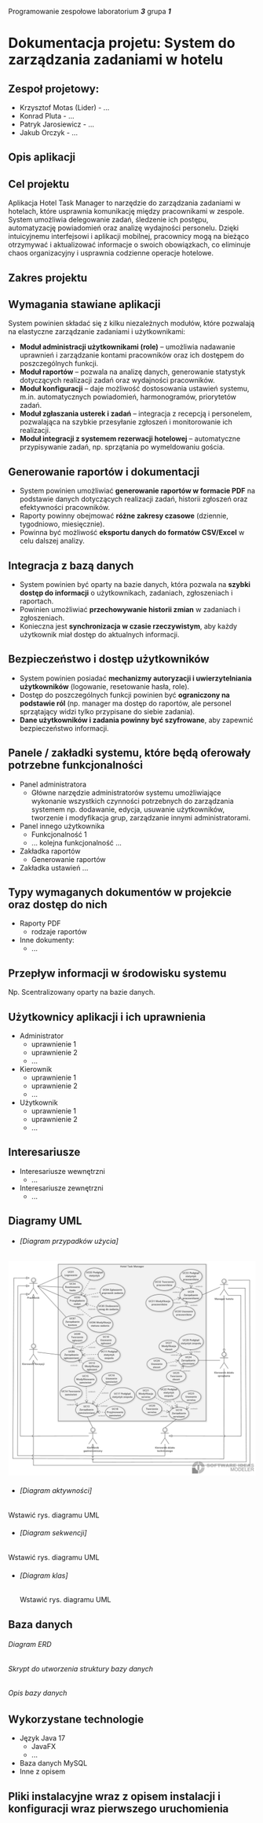 Programowanie zespołowe laboratorium _**3**_ grupa _**1**_

# Dokumentacja projetu: **System do zarządzania zadaniami w hotelu**

## Zespoł projetowy:
- Krzysztof Motas (Lider) - ...
- Konrad Pluta - ...
- Patryk Jarosiewicz - ...
- Jakub Orczyk - ...

## Opis aplikacji

## Cel projektu 
Aplikacja Hotel Task Manager to narzędzie do zarządzania zadaniami w hotelach, które usprawnia komunikację między pracownikami w zespole. System umożliwia delegowanie zadań, śledzenie ich postępu, automatyzację powiadomień oraz analizę wydajności personelu. Dzięki intuicyjnemu interfejsowi i aplikacji mobilnej, pracownicy mogą na bieżąco otrzymywać i aktualizować informacje o swoich obowiązkach, co eliminuje chaos organizacyjny i usprawnia codzienne operacje hotelowe.

## Zakres projektu

## Wymagania stawiane aplikacji

System powinien składać się z kilku niezależnych modułów, które pozwalają na elastyczne zarządzanie zadaniami i użytkownikami:

- **Moduł administracji użytkownikami (role)** – umożliwia nadawanie uprawnień i zarządzanie kontami pracowników oraz ich dostępem do poszczególnych funkcji.
- **Moduł raportów** – pozwala na analizę danych, generowanie statystyk dotyczących realizacji zadań oraz wydajności pracowników.
- **Moduł konfiguracji** – daje możliwość dostosowania ustawień systemu, m.in. automatycznych powiadomień, harmonogramów, priorytetów zadań.
- **Moduł zgłaszania usterek i zadań** – integracja z recepcją i personelem, pozwalająca na szybkie przesyłanie zgłoszeń i monitorowanie ich realizacji.
- **Moduł integracji z systemem rezerwacji hotelowej** – automatyczne przypisywanie zadań, np. sprzątania po wymeldowaniu gościa.

## Generowanie raportów i dokumentacji

- System powinien umożliwiać **generowanie raportów w formacie PDF** na podstawie danych dotyczących realizacji zadań, historii zgłoszeń oraz efektywności pracowników.
- Raporty powinny obejmować **różne zakresy czasowe** (dziennie, tygodniowo, miesięcznie).
- Powinna być możliwość **eksportu danych do formatów CSV/Excel** w celu dalszej analizy.

## Integracja z bazą danych

- System powinien być oparty na bazie danych, która pozwala na **szybki dostęp do informacji** o użytkownikach, zadaniach, zgłoszeniach i raportach.
- Powinien umożliwiać **przechowywanie historii zmian** w zadaniach i zgłoszeniach.
- Konieczna jest **synchronizacja w czasie rzeczywistym**, aby każdy użytkownik miał dostęp do aktualnych informacji.

## Bezpieczeństwo i dostęp użytkowników

- System powinien posiadać **mechanizmy autoryzacji i uwierzytelniania użytkowników** (logowanie, resetowanie hasła, role).
- Dostęp do poszczególnych funkcji powinien być **ograniczony na podstawie ról** (np. manager ma dostęp do raportów, ale personel sprzątający widzi tylko przypisane do siebie zadania).
- **Dane użytkowników i zadania powinny być szyfrowane**, aby zapewnić bezpieczeństwo informacji.


## Panele / zakładki systemu, które będą oferowały potrzebne funkcjonalności 
- Panel administratora 
  - Główne narzędzie administratorów systemu umożliwiające wykonanie wszystkich czynności potrzebnych do zarządzania systemem np. dodawanie, edycja, usuwanie użytkowników, tworzenie i modyfikacja grup, zarządzanie innymi administratorami. 
- Panel innego użytkownika 
  - Funkcjonalność 1
  - ... kolejna funkcjonalność
...
- Zakładka raportów 
  - Generowanie raportów
- Zakładka ustawień 
...

## Typy wymaganych dokumentów w projekcie oraz dostęp do nich 
- Raporty PDF 
  - rodzaje raportów
- Inne dokumenty:
  - ...

## Przepływ informacji w środowisku systemu 
Np. Scentralizowany oparty na bazie danych.

## Użytkownicy aplikacji i ich uprawnienia 
- Administrator 
  - uprawnienie 1 
  - uprawnienie 2
  - ...
- Kierownik 
  - uprawnienie 1 
  - uprawnienie 2
  - ...
- Użytkownik
  - uprawnienie 1 
  - uprawnienie 2
  - ...

## Interesariusze 
- Interesariusze wewnętrzni 
  - ...
- Interesariusze zewnętrzni 
  - ...

## Diagramy UML
- ###### [Diagram przypadków użycia]
![Diagram przypadków użycia](uml/useCaseDiagram.png)
- ###### [Diagram aktywności]
Wstawić rys. diagramu UML
- ###### [Diagram sekwencji]
Wstawić rys. diagramu UML
- ###### [Diagram klas]
  Wstawić rys. diagramu UML

## Baza danych
###### Diagram ERD

###### Skrypt do utworzenia struktury bazy danych

###### Opis bazy danych

## Wykorzystane technologie 
- Język Java 17
  - JavaFX
  - ...
- Baza danych MySQL
- Inne z opisem

## Pliki instalacyjne wraz z opisem instalacji i konfiguracji wraz pierwszego uruchomienia
